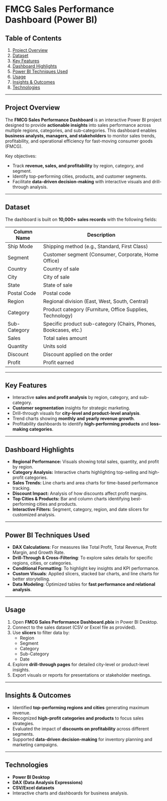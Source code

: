 # FMCG Sales Performance Dashboard (Power BI)

## Table of Contents
1. [Project Overview](#project-overview)
2. [Dataset](#dataset)
3. [Key Features](#key-features)
4. [Dashboard Highlights](#dashboard-highlights)
5. [Power BI Techniques Used](#power-bi-techniques-used)
6. [Usage](#usage)
7. [Insights & Outcomes](#insights--outcomes)
8. [Technologies](#technologies)

---

## Project Overview
The **FMCG Sales Performance Dashboard** is an interactive Power BI project designed to provide **actionable insights** into sales performance across multiple regions, categories, and sub-categories. This dashboard enables **business analysts, managers, and stakeholders** to monitor sales trends, profitability, and operational efficiency for fast-moving consumer goods (FMCG).  

Key objectives:
- Track **revenue, sales, and profitability** by region, category, and segment.
- Identify top-performing cities, products, and customer segments.
- Facilitate **data-driven decision-making** with interactive visuals and drill-through analysis.

---

## Dataset
The dashboard is built on **10,000+ sales records** with the following fields:

| Column Name       | Description |
|------------------|-------------|
| Ship Mode         | Shipping method (e.g., Standard, First Class) |
| Segment           | Customer segment (Consumer, Corporate, Home Office) |
| Country           | Country of sale |
| City              | City of sale |
| State             | State of sale |
| Postal Code       | Postal code |
| Region            | Regional division (East, West, South, Central) |
| Category          | Product category (Furniture, Office Supplies, Technology) |
| Sub-Category      | Specific product sub-category (Chairs, Phones, Bookcases, etc.) |
| Sales             | Total sales amount |
| Quantity          | Units sold |
| Discount          | Discount applied on the order |
| Profit            | Profit earned |

---

## Key Features
- Interactive **sales and profit analysis** by region, category, and sub-category.
- **Customer segmentation** insights for strategic marketing.
- Drill-through visuals for **city-level and product-level analysis**.
- Trend charts showing **monthly and yearly revenue growth**.
- Profitability dashboards to identify **high-performing products** and **loss-making categories**.

---

## Dashboard Highlights
- **Regional Performance:** Visuals showing total sales, quantity, and profit by region.
- **Category Analysis:** Interactive charts highlighting top-selling and high-profit categories.
- **Sales Trends:** Line charts and area charts for time-based performance tracking.
- **Discount Impact:** Analysis of how discounts affect profit margins.
- **Top Cities & Products:** Bar and column charts identifying best-performing cities and products.
- **Interactive Filters:** Segment, category, region, and date slicers for customized analysis.

---

## Power BI Techniques Used
- **DAX Calculations**: For measures like Total Profit, Total Revenue, Profit Margin, and Growth Rate.
- **Drill-Through & Cross-Filtering**: To explore sales details for specific regions, cities, or categories.
- **Conditional Formatting**: To highlight key insights and KPI performance.
- **Custom Visuals**: Applied slicers, stacked bar charts, and line charts for better storytelling.
- **Data Modeling**: Optimized tables for **fast performance and relational analysis**.

---

## Usage
1. Open **FMCG Sales Performance Dashboard.pbix** in Power BI Desktop.
2. Connect to the sales dataset (CSV or Excel file as provided).
3. Use **slicers** to filter data by:
   - Region
   - Segment
   - Category
   - Sub-Category
   - Date
4. Explore **drill-through pages** for detailed city-level or product-level insights.
5. Export visuals or reports for presentations or stakeholder meetings.

---

## Insights & Outcomes
- Identified **top-performing regions and cities** generating maximum revenue.
- Recognized **high-profit categories and products** to focus sales strategies.
- Evaluated the impact of **discounts on profitability** across different segments.
- Supported **data-driven decision-making** for inventory planning and marketing campaigns.

---

## Technologies
- **Power BI Desktop**
- **DAX (Data Analysis Expressions)**
- **CSV/Excel datasets**
- Interactive charts and dashboards for business analysis.


